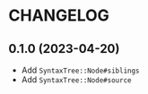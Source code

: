 # CHANGELOG

## 0.1.0 (2023-04-20)

* Add `SyntaxTree::Node#siblings`
* Add `SyntaxTree::Node#source`

